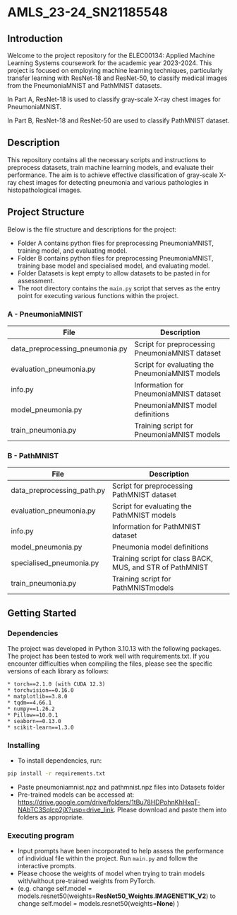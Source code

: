 # AMLS_23-24_SN21185548

## Introduction 
Welcome to the project repository for the ELEC00134: Applied Machine Learning Systems coursework for the academic year 2023-2024. 
This project is focused on employing machine learning techniques, 
particularly transfer learning with ResNet-18 and ResNet-50, 
to classify medical images from the PneumoniaMNIST and PathMNIST datasets.

In Part A, ResNet-18 is used to classify gray-scale X-ray chest images for PneumoniaMNIST.

In Part B, ResNet-18 and ResNet-50 are used to classify PathMNIST dataset.

## Description
This repository contains all the necessary scripts and instructions to preprocess datasets, train machine learning models, and evaluate their performance. The aim is to achieve effective classification of gray-scale X-ray chest images for detecting pneumonia and various pathologies in histopathological images.

## Project Structure

Below is the file structure and descriptions for the project:

- Folder A contains python files for preprocessing PneumoniaMNIST, training model, and evaluating model.
- Folder B contains python files for preprocessing PneumoniaMNIST, training base model and specialised model, and evaluating model.
- Folder Datasets is kept empty to allow datasets to be pasted in for assessment.
- The root directory contains the `main.py` script that serves as the entry point for executing various functions within the project.

### A - PneumoniaMNIST
| File                            | Description                                     |
|---------------------------------|-------------------------------------------------|
| data_preprocessing_pneumonia.py | Script for preprocessing PneumoniaMNIST dataset |
| evaluation_pneumonia.py         | Script for evaluating the PneumoniaMNIST models |
| info.py                         | Information for PneumoniaMNIST dataset          |
| model_pneumonia.py              | PneumoniaMNIST model definitions                |
| train_pneumonia.py              | Training script for PneumoniaMNIST models       |

### B - PathMNIST
| File                       | Description                                               |
|----------------------------|-----------------------------------------------------------|
| data_preprocessing_path.py | Script for preprocessing PathMNIST dataset                |
| evaluation_pneumonia.py    | Script for evaluating the PathMNIST models                |
| info.py                    | Information for PathMNIST dataset                         |
| model_pneumonia.py         | Pneumonia model definitions                               |
| specialised_pneumonia.py   | Training script for class BACK, MUS, and STR of PathMNIST |
| train_pneumonia.py         | Training script for PathMNISTmodels                       |

## Getting Started

### Dependencies
The project was developed in Python 3.10.13 with the following packages. 
The project has been tested to work well with requirements.txt.
If you encounter difficulties when compiling the files, please see the specific versions of each library as follows:

```plaintext
* torch==2.1.0 (with CUDA 12.3)
* torchvision==0.16.0
* matplotlib==3.8.0
* tqdm==4.66.1
* numpy==1.26.2
* Pillow==10.0.1
* seaborn==0.13.0
* scikit-learn==1.3.0
```

### Installing
* To install dependencies, run:
```bash
pip install -r requirements.txt
```
* Paste pneumoniamnist.npz and pathmnist.npz files into Datasets folder
* Pre-trained models can be accessed at: https://drive.google.com/drive/folders/1tBu78HDPohnKhHxqT-NAbTC3Sqlcp2jX?usp=drive_link.
Please download and paste them into folders as appropriate.

### Executing program

* Input prompts have been incorporated to help assess the performance of individual file within the project. 
Run `main.py` and follow the interactive prompts.
* Please choose the weights of model when trying to train models with/without pre-trained weights from PyTorch.
* (e.g. change self.model = models.resnet50(weights=**ResNet50_Weights.IMAGENET1K_V2**) to change self.model = models.resnet50(weights=**None**) )

